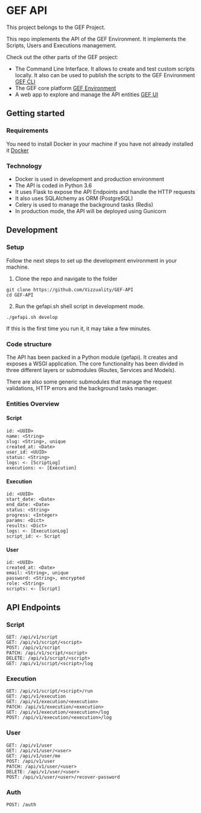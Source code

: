 # GEF API

This project belongs to the GEF Project.

This repo implements the API of the GEF Environment. It implements the Scripts, Users and Executions management.

Check out the other parts of the GEF project:

- The Command Line Interface. It allows to create and test custom scripts locally. It also can be used to publish the scripts to the GEF Environment [GEF CLI](https://github.com/Vizzuality/GEF-CLI)
- The GEF core platform [GEF Environment](https://github.com/Vizzuality/GEF-Environment)
- A web app to explore and manage the API entities [GEF UI](https://github.com/Vizzuality/GEF-UI)

## Getting started

### Requirements

You need to install Docker in your machine if you have not already installed it [Docker](https://www.docker.com/)

### Technology

- Docker is used in development and production environment
- The API is coded in Python 3.6
- It uses Flask to expose the API Endpoints and handle the HTTP requests
- It also uses SQLAlchemy as ORM (PostgreSQL)
- Celery is used to manage the background tasks (Redis)
- In production mode, the API will be deployed using Gunicorn

## Development

### Setup

Follow the next steps to set up the development environment in your machine.

1. Clone the repo and navigate to the folder

```ssh
git clone https://github.com/Vizzuality/GEF-API
cd GEF-API
```

2. Run the gefapi.sh shell script in development mode.

```ssh
./gefapi.sh develop
```

If this is the first time you run it, it may take a few minutes.

### Code structure

The API has been packed in a Python module (gefapi). It creates and exposes a WSGI application. The core functionality
has been divided in three different layers or submodules (Routes, Services and Models).

There are also some generic submodules that manage the request validations, HTTP errors and the background tasks manager.

### Entities Overview

#### Script

```
id: <UUID>
name: <String>
slug: <String>, unique
created_at: <Date>
user_id: <UUID>
status: <String>
logs: <- [ScriptLog]
executions: <- [Execution]
```

#### Execution

```
id: <UUID>
start_date: <Date>
end_date: <Date>
status: <String>
progress: <Integer>
params: <Dict>
results: <Dict>
logs: <- [ExecutionLog]
script_id: <- Script
```

#### User

```
id: <UUID>
created_at: <Date>
email: <String>, unique
password: <String>, encrypted
role: <String>
scripts: <- [Script]
```

## API Endpoints

### Script

```
GET: /api/v1/script
GET: /api/v1/script/<script>
POST: /api/v1/script
PATCH: /api/v1/script/<script>
DELETE: /api/v1/script/<script>
GET: /api/v1/script/<script>/log
```

### Execution

```
GET: /api/v1/script/<script>/run
GET: /api/v1/execution
GET: /api/v1/execution/<execution>
PATCH: /api/v1/execution/<execution>
GET: /api/v1/execution/<execution>/log
POST: /api/v1/execution/<execution>/log
```

### User

```
GET: /api/v1/user
GET: /api/v1/user/<user>
GET: /api/v1/user/me
POST: /api/v1/user
PATCH: /api/v1/user/<user>
DELETE: /api/v1/user/<user>
POST: /api/v1/user/<user>/recover-password
```

### Auth

```
POST: /auth
```
